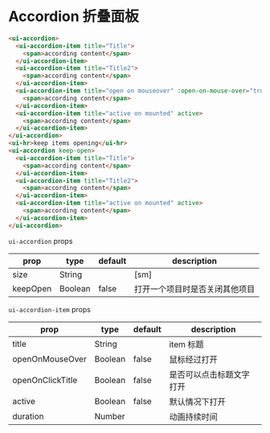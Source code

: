 # Accordion 折叠面板

<accordion-index></accordion-index>




```html
<ui-accordion>
  <ui-accordion-item title="Title">
    <span>according content</span>
  </ui-accordion-item>
  <ui-accordion-item title="Title2">
    <span>according content</span>
  </ui-accordion-item>
  <ui-accordion-item title="open on mouseover" :open-on-mouse-over="true">
    <span>according content</span>
  </ui-accordion-item>
  <ui-accordion-item title="active on mounted" active>
    <span>according content</span>
  </ui-accordion-item>
</ui-accordion>
<ui-hr>keep items opening</ui-hr>
<ui-accordion keep-open>
  <ui-accordion-item title="Title">
    <span>according content</span>
  </ui-accordion-item>
  <ui-accordion-item title="Title2">
    <span>according content</span>
  </ui-accordion-item>
  <ui-accordion-item title="active on mounted" active>
    <span>according content</span>
  </ui-accordion-item>
</ui-accordion>
```



`ui-accordion` props

|prop|type|default|description|
|--|--|--|--|
|size|String||[sm]|
|keepOpen|Boolean|false|打开一个项目时是否关闭其他项目|


`ui-accordion-item` props

|prop|type|default|description|
|--|--|--|--|
|title|String||item 标题|
|openOnMouseOver|Boolean|false|鼠标经过打开|
|openOnClickTitle|Boolean|false|是否可以点击标题文字打开|
|active|Boolean|false|默认情况下打开|
|duration|Number||动画持续时间|